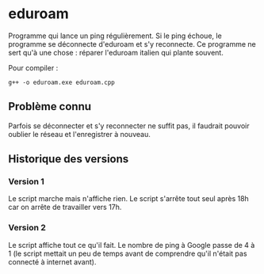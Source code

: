 # eduroam
Programme qui lance un ping régulièrement. Si le ping échoue, le programme se déconnecte d'eduroam et s'y reconnecte. Ce programme ne sert qu'à une chose : réparer l'eduroam italien qui plante souvent.

Pour compiler : 
````console
g++ -o eduroam.exe eduroam.cpp
````

## Problème connu
Parfois se déconnecter et s'y reconnecter ne suffit pas, il faudrait pouvoir oublier le réseau et l'enregistrer à nouveau.

## Historique des versions
### Version 1
Le script marche mais n'affiche rien. Le script s'arrête tout seul après 18h car on arrête de travailler vers 17h.
### Version 2
Le script affiche tout ce qu'il fait. Le nombre de ping à Google passe de 4 à 1 (le script mettait un peu de temps avant de comprendre qu'il n'était pas connecté à internet avant).